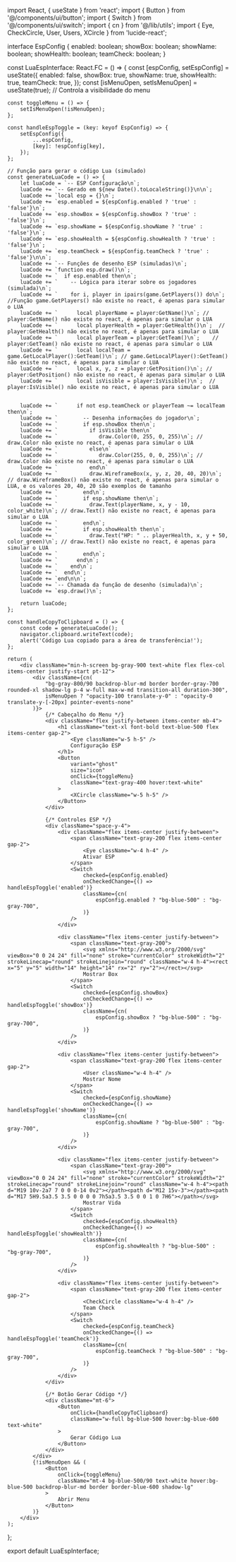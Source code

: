 import React, { useState } from 'react';
import { Button } from '@/components/ui/button';
import { Switch } from '@/components/ui/switch';
import { cn } from '@/lib/utils';
import { Eye, CheckCircle, User, Users, XCircle } from 'lucide-react';

interface EspConfig {
    enabled: boolean;
    showBox: boolean;
    showName: boolean;
    showHealth: boolean;
    teamCheck: boolean;
}

const LuaEspInterface: React.FC = () => {
    const [espConfig, setEspConfig] = useState<EspConfig>({
        enabled: false,
        showBox: true,
        showName: true,
        showHealth: true,
        teamCheck: true,
    });
    const [isMenuOpen, setIsMenuOpen] = useState(true); // Controla a visibilidade do menu

    const toggleMenu = () => {
        setIsMenuOpen(!isMenuOpen);
    };

    const handleEspToggle = (key: keyof EspConfig) => {
        setEspConfig({
            ...espConfig,
            [key]: !espConfig[key],
        });
    };

    // Função para gerar o código Lua (simulado)
    const generateLuaCode = () => {
        let luaCode = `-- ESP Configuração\n`;
        luaCode += `-- Gerado em ${new Date().toLocaleString()}\n\n`;
        luaCode += `local esp = {}\n`;
        luaCode += `esp.enabled = ${espConfig.enabled ? 'true' : 'false'}\n`;
        luaCode += `esp.showBox = ${espConfig.showBox ? 'true' : 'false'}\n`;
        luaCode += `esp.showName = ${espConfig.showName ? 'true' : 'false'}\n`;
        luaCode += `esp.showHealth = ${espConfig.showHealth ? 'true' : 'false'}\n`;
        luaCode += `esp.teamCheck = ${espConfig.teamCheck ? 'true' : 'false'}\n\n`;
        luaCode += `-- Funções de desenho ESP (simuladas)\n`;
        luaCode += `function esp.draw()\n`;
        luaCode += `  if esp.enabled then\n`;
        luaCode += `    -- Lógica para iterar sobre os jogadores (simulada)\n`;
        luaCode += `    for i, player in ipairs(game.GetPlayers()) do\n`; //Função game.GetPlayers() não existe no react, é apenas para simular o LUA
        luaCode += `      local playerName = player:GetName()\n`; // player:GetName() não existe no react, é apenas para simular o LUA
        luaCode += `      local playerHealth = player:GetHealth()\n`;  // player:GetHealth() não existe no react, é apenas para simular o LUA
        luaCode += `      local playerTeam = player:GetTeam()\n`;    // player:GetTeam() não existe no react, é apenas para simular o LUA
        luaCode += `      local localTeam = game.GetLocalPlayer():GetTeam()\n`; // game.GetLocalPlayer():GetTeam() não existe no react, é apenas para simular o LUA
        luaCode += `      local x, y, z = player:GetPosition()\n`; // player:GetPosition() não existe no react, é apenas para simular o LUA
        luaCode += `      local isVisible = player:IsVisible()\n`;  // player:IsVisible() não existe no react, é apenas para simular o LUA


        luaCode += `      if not esp.teamCheck or playerTeam ~= localTeam then\n`;
        luaCode += `        -- Desenha informações do jogador\n`;
        luaCode += `        if esp.showBox then\n`;
        luaCode += `          if isVisible then\n`
        luaCode += `             draw.Color(0, 255, 0, 255)\n`; // draw.Color não existe no react, é apenas para simular o LUA
        luaCode += `          else\n`
        luaCode += `             draw.Color(255, 0, 0, 255)\n`; // draw.Color não existe no react, é apenas para simular o LUA
        luaCode += `          end\n`
        luaCode += `          draw.WireframeBox(x, y, z, 20, 40, 20)\n`; // draw.WireframeBox() não existe no react, é apenas para simular o LUA, e os valores 20, 40, 20 são exemplos de tamanho
        luaCode += `        end\n`;
        luaCode += `        if esp.showName then\n`;
        luaCode += `          draw.Text(playerName, x, y - 10, color_white)\n`; // draw.Text() não existe no react, é apenas para simular o LUA
        luaCode += `        end\n`;
        luaCode += `        if esp.showHealth then\n`;
        luaCode += `          draw.Text("HP: " .. playerHealth, x, y + 50, color_green)\n`; // draw.Text() não existe no react, é apenas para simular o LUA
        luaCode += `        end\n`;
        luaCode += `      end\n`;
        luaCode += `    end\n`;
        luaCode += `  end\n`;
        luaCode += `end\n\n`;
        luaCode += `-- Chamada da função de desenho (simulada)\n`;
        luaCode += `esp.draw()\n`;

        return luaCode;
    };

    const handleCopyToClipboard = () => {
        const code = generateLuaCode();
        navigator.clipboard.writeText(code);
        alert('Código Lua copiado para a área de transferência!');
    };

    return (
        <div className="min-h-screen bg-gray-900 text-white flex flex-col items-center justify-start pt-12">
            <div className={cn(
                "bg-gray-800/90 backdrop-blur-md border border-gray-700 rounded-xl shadow-lg p-4 w-full max-w-md transition-all duration-300",
                isMenuOpen ? "opacity-100 translate-y-0" : "opacity-0 translate-y-[-20px] pointer-events-none"
            )}>
                {/* Cabeçalho do Menu */}
                <div className="flex justify-between items-center mb-4">
                    <h1 className="text-xl font-bold text-blue-500 flex items-center gap-2">
                        <Eye className="w-5 h-5" />
                        Configuração ESP
                    </h1>
                    <Button
                        variant="ghost"
                        size="icon"
                        onClick={toggleMenu}
                        className="text-gray-400 hover:text-white"
                    >
                        <XCircle className="w-5 h-5" />
                    </Button>
                </div>

                {/* Controles ESP */}
                <div className="space-y-4">
                    <div className="flex items-center justify-between">
                        <span className="text-gray-200 flex items-center gap-2">
                            <Eye className="w-4 h-4" />
                            Ativar ESP
                        </span>
                        <Switch
                            checked={espConfig.enabled}
                            onCheckedChange={() => handleEspToggle('enabled')}
                            className={cn(
                                espConfig.enabled ? "bg-blue-500" : "bg-gray-700",
                            )}
                        />
                    </div>

                    <div className="flex items-center justify-between">
                        <span className="text-gray-200">
                            <svg xmlns="http://www.w3.org/2000/svg" viewBox="0 0 24 24" fill="none" stroke="currentColor" strokeWidth="2" strokeLinecap="round" strokeLinejoin="round" className="w-4 h-4"><rect x="5" y="5" width="14" height="14" rx="2" ry="2"></rect></svg>
                            Mostrar Box
                        </span>
                        <Switch
                            checked={espConfig.showBox}
                            onCheckedChange={() => handleEspToggle('showBox')}
                            className={cn(
                                espConfig.showBox ? "bg-blue-500" : "bg-gray-700",
                            )}
                        />
                    </div>

                    <div className="flex items-center justify-between">
                        <span className="text-gray-200 flex items-center gap-2">
                            <User className="w-4 h-4" />
                            Mostrar Nome
                        </span>
                        <Switch
                            checked={espConfig.showName}
                            onCheckedChange={() => handleEspToggle('showName')}
                            className={cn(
                                espConfig.showName ? "bg-blue-500" : "bg-gray-700",
                            )}
                        />
                    </div>

                    <div className="flex items-center justify-between">
                        <span className="text-gray-200">
                            <svg xmlns="http://www.w3.org/2000/svg" viewBox="0 0 24 24" fill="none" stroke="currentColor" strokeWidth="2" strokeLinecap="round" strokeLinejoin="round" className="w-4 h-4"><path d="M19 10v-2a7 7 0 0 0-14 0v2"></path><path d="M12 15v-3"></path><path d="M17 5H9.5a3.5 3.5 0 0 0 0 7h5a3.5 3.5 0 0 1 0 7H6"></path></svg>
                            Mostrar Vida
                        </span>
                        <Switch
                            checked={espConfig.showHealth}
                            onCheckedChange={() => handleEspToggle('showHealth')}
                            className={cn(
                                espConfig.showHealth ? "bg-blue-500" : "bg-gray-700",
                            )}
                        />
                    </div>

                    <div className="flex items-center justify-between">
                        <span className="text-gray-200 flex items-center gap-2">
                            <CheckCircle className="w-4 h-4" />
                            Team Check
                        </span>
                        <Switch
                            checked={espConfig.teamCheck}
                            onCheckedChange={() => handleEspToggle('teamCheck')}
                            className={cn(
                                espConfig.teamCheck ? "bg-blue-500" : "bg-gray-700",
                            )}
                        />
                    </div>
                </div>

                {/* Botão Gerar Código */}
                <div className="mt-6">
                    <Button
                        onClick={handleCopyToClipboard}
                        className="w-full bg-blue-500 hover:bg-blue-600 text-white"
                    >
                        Gerar Código Lua
                    </Button>
                </div>
            </div>
            {!isMenuOpen && (
                <Button
                    onClick={toggleMenu}
                    className="mt-4 bg-blue-500/90 text-white hover:bg-blue-500 backdrop-blur-md border border-blue-600 shadow-lg"
                >
                    Abrir Menu
                </Button>
            )}
        </div>
    );
};

export default LuaEspInterface;
